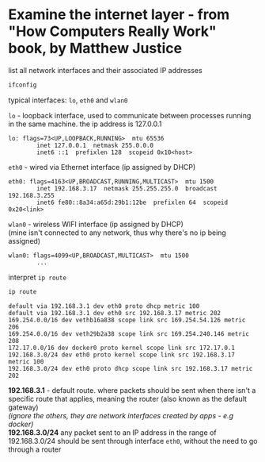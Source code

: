 # Examine the internet layer - from "How Computers Really Work" book, by Matthew Justice

list all network interfaces and their associated IP addresses

```bash
ifconfig
```

typical interfaces: `lo`, `eth0` and `wlan0`

`lo` - loopback interface, used to communicate between processes running in the same machine. the ip address is 127.0.0.1

```
lo: flags=73<UP,LOOPBACK,RUNNING>  mtu 65536
        inet 127.0.0.1  netmask 255.0.0.0
        inet6 ::1  prefixlen 128  scopeid 0x10<host>
```

`eth0` - wired via Ethernet interface (ip assigned by DHCP)

```
eth0: flags=4163<UP,BROADCAST,RUNNING,MULTICAST>  mtu 1500
        inet 192.168.3.17  netmask 255.255.255.0  broadcast 192.168.3.255
        inet6 fe80::8a34:a65d:29b1:12be  prefixlen 64  scopeid 0x20<link>
```

`wlan0` - wireless WIFI interface (ip assigned by DHCP)  
(mine isn't connected to any network, thus why there's no ip being assigned)

```
wlan0: flags=4099<UP,BROADCAST,MULTICAST>  mtu 1500
        ...
```

interpret `ip route`

```bash
ip route
```

```
default via 192.168.3.1 dev eth0 proto dhcp metric 100
default via 192.168.3.1 dev eth0 src 192.168.3.17 metric 202
169.254.0.0/16 dev vethb16a838 scope link src 169.254.54.126 metric 206
169.254.0.0/16 dev veth29b2a38 scope link src 169.254.240.146 metric 208
172.17.0.0/16 dev docker0 proto kernel scope link src 172.17.0.1
192.168.3.0/24 dev eth0 proto kernel scope link src 192.168.3.17 metric 100
192.168.3.0/24 dev eth0 proto dhcp scope link src 192.168.3.17 metric 202
```

**192.168.3.1** - default route. where packets should be sent when there isn't a specific route that applies, meaning the router (also known as the default gateway)  
_(ignore the others, they are network interfaces created by apps - e.g docker)_  
**192.168.3.0/24** any packet sent to an IP address in the range of 192.168.3.0/24 should be sent through interface `eth0`, without the need to go through a router

